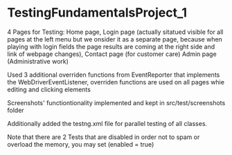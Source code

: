 # TestingFundamentalsProject_1
 
 4 Pages for Testing:
Home page,
Login page (actually sitatued visible for all pages at the left menu but we onsider it as a separate page, because when playing with login fields the page results are coming at the right side and link of webpage changes), 
Contact page (for customer care)
Admin page (Administrative work)

Used 3 additional overriden functions from EventReporter that implements the WebDriverEventListener, overriden functions are used on all pages whie editing and clicking elements

Screenshots' functiontionality implemented and kept in src/test/screenshots folder

Additionally added the testng.xml file for parallel testing of all classes.

Note that there are 2 Tests that are disabled in order not to spam or overload the memory, you may set (enabled = true)
